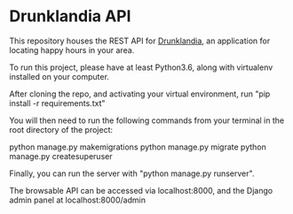 # Drunklandia API

This repository houses the REST API for <a href="https://github.com/jaredeiseman/drunklandia-app">Drunklandia</a>, an application for locating happy hours in your area.

To run this project, please have at least Python3.6, along with virtualenv installed on your computer.

After cloning the repo, and activating your virtual environment, run "pip install -r requirements.txt"

You will then need to run the following commands from your terminal in the root directory of the project:

python manage.py makemigrations
python manage.py migrate
python manage.py createsuperuser

Finally, you can run the server with "python manage.py runserver".

The browsable API can be accessed via localhost:8000, and the Django admin panel at localhost:8000/admin
